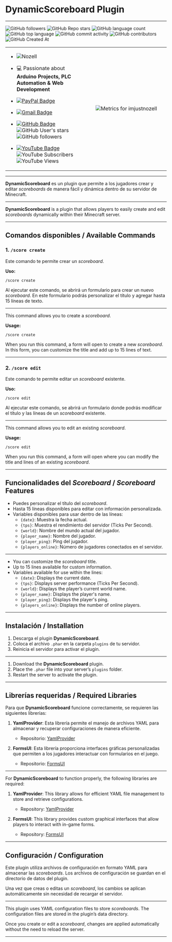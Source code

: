 # DynamicScoreboard Plugin

---

![GitHub followers](https://img.shields.io/github/followers/imjustnozell) ![GitHub Repo stars](https://img.shields.io/github/stars/imjustnozell/dinamicscoreboard) ![GitHub language count](https://img.shields.io/github/languages/count/imjustnozell/dinamicscoreboard)
![GitHub top language](https://img.shields.io/github/languages/top/imjustnozell/dinamicscoreboard)
![GitHub commit activity](https://img.shields.io/github/commit-activity/t/imjustnozell/dinamicscoreboard)
![GitHub contributors](https://img.shields.io/github/contributors/imjustnozell/dinamicscoreboard)
![GitHub Created At](https://img.shields.io/github/created-at/imjustnozell/dinamicscoreboard)

<table align="center">
<tr border="none">
<td width="50%" align="left">
  
- <img src="https://komarev.com/ghpvc/?username=imjustnozell&label=Profile%20views&color=0e75b6&style=flat" alt="Nozell" /> </p>

- 💻 Passionate about **Arduino Projects, PLC Automation & Web Development**

- <p>
    <a href="https://www.paypal.com/paypalme/vNozell" target="_blank" rel="noopener noreferrer">
      <img src="https://img.shields.io/badge/PayPal-00457C?style=for-the-badge&logo=paypal&logoColor=white" alt="PayPal Badge" />
    </a>
  </p>

- <p>
    <a href="mailto:imjustnozell@gmail.com" target="_blank" rel="noopener noreferrer">
      <img src="https://img.shields.io/badge/Gmail-D14836?style=for-the-badge&logo=gmail&logoColor=white" alt="Gmail Badge" />
    </a>
  </p>

- <p>
  <a href="https://github.com/ImJustNozell" target="_blank" rel="noopener noreferrer">
    <img src="https://img.shields.io/badge/GitHub-100000?style=for-the-badge&logo=github&logoColor=white" alt="GitHub Badge" />
  </a>

  <img src="https://img.shields.io/github/stars/imjustnozell?style=for-the-badge" alt="GitHub User's stars" />

  <img src="https://img.shields.io/github/followers/imjustnozell?style=for-the-badge" alt="GitHub followers" />

</p>

- <p>
  <a href="https://www.youtube.com/channel/UCg4BM8oOB_kP9c6lz3fvLng" target="_blank" rel="noopener noreferrer">
    <img src="https://img.shields.io/badge/YouTube-FF0000?style=for-the-badge&logo=youtube&logoColor=white" alt="YouTube Badge" />
  </a>

  <img src="https://img.shields.io/youtube/channel/subscribers/UCg4BM8oOB_kP9c6lz3fvLng?style=for-the-badge" alt="YouTube Subscribers" />

  <img src="https://img.shields.io/youtube/channel/views/UCg4BM8oOB_kP9c6lz3fvLng?style=for-the-badge" alt="YouTube Views" />

</p>

</td>
<td width="50%" align="center">

<img src="https://metrics.lecoq.io/imjustnozell?template=classic&achievements=1&achievements.threshold=C&achievements.secrets=true&achievements.display=compact&achievements.limit=0&config.timezone=America%2FLima" alt="Metrics for imjustnozell">

  </td>
</tr>
</table>

---

**DynamicScoreboard** es un plugin que permite a los jugadores crear y editar _scoreboards_ de manera fácil y dinámica dentro de su servidor de Minecraft.

---

**DynamicScoreboard** is a plugin that allows players to easily create and edit _scoreboards_ dynamically within their Minecraft server.

---

## Comandos disponibles / Available Commands

### 1. `/score create`

Este comando te permite crear un _scoreboard_.

**Uso:**

```
/score create
```

Al ejecutar este comando, se abrirá un formulario para crear un nuevo _scoreboard_. En este formulario podrás personalizar el título y agregar hasta 15 líneas de texto.

---

This command allows you to create a _scoreboard_.

**Usage:**

```
/score create
```

When you run this command, a form will open to create a new _scoreboard_. In this form, you can customize the title and add up to 15 lines of text.

---

### 2. `/score edit`

Este comando te permite editar un _scoreboard_ existente.

**Uso:**

```
/score edit
```

Al ejecutar este comando, se abrirá un formulario donde podrás modificar el título y las líneas de un _scoreboard_ existente.

---

This command allows you to edit an existing _scoreboard_.

**Usage:**

```
/score edit
```

When you run this command, a form will open where you can modify the title and lines of an existing _scoreboard_.

---

## Funcionalidades del _Scoreboard_ / _Scoreboard_ Features

- Puedes personalizar el título del _scoreboard_.
- Hasta 15 líneas disponibles para editar con información personalizada.
- Variables disponibles para usar dentro de las líneas:
  - `{date}`: Muestra la fecha actual.
  - `{tps}`: Muestra el rendimiento del servidor (Ticks Per Second).
  - `{world}`: Nombre del mundo actual del jugador.
  - `{player_name}`: Nombre del jugador.
  - `{player_ping}`: Ping del jugador.
  - `{players_online}`: Número de jugadores conectados en el servidor.

---

- You can customize the _scoreboard_ title.
- Up to 15 lines available for custom information.
- Variables available for use within the lines:
  - `{date}`: Displays the current date.
  - `{tps}`: Displays server performance (Ticks Per Second).
  - `{world}`: Displays the player’s current world name.
  - `{player_name}`: Displays the player's name.
  - `{player_ping}`: Displays the player's ping.
  - `{players_online}`: Displays the number of online players.

---

## Instalación / Installation

1. Descarga el plugin **DynamicScoreboard**.
2. Coloca el archivo `.phar` en la carpeta `plugins` de tu servidor.
3. Reinicia el servidor para activar el plugin.

---

1. Download the **DynamicScoreboard** plugin.
2. Place the `.phar` file into your server’s `plugins` folder.
3. Restart the server to activate the plugin.

---

## Librerías requeridas / Required Libraries

Para que **DynamicScoreboard** funcione correctamente, se requieren las siguientes librerías:

1. **YamlProvider**: Esta librería permite el manejo de archivos YAML para almacenar y recuperar configuraciones de manera eficiente.

   - Repositorio: [YamlProvider](https://github.com/ImJustNozell/YamlProvider)

2. **FormsUI**: Esta librería proporciona interfaces gráficas personalizadas que permiten a los jugadores interactuar con formularios en el juego.
   - Repositorio: [FormsUI](https://github.com/ImJustNozell/FormsUI)

---

For **DynamicScoreboard** to function properly, the following libraries are required:

1. **YamlProvider**: This library allows for efficient YAML file management to store and retrieve configurations.

   - Repository: [YamlProvider](https://github.com/ImJustNozell/YamlProvider)

2. **FormsUI**: This library provides custom graphical interfaces that allow players to interact with in-game forms.
   - Repository: [FormsUI](https://github.com/ImJustNozell/FormsUI)

---

## Configuración / Configuration

Este plugin utiliza archivos de configuración en formato YAML para almacenar las _scoreboards_. Los archivos de configuración se guardan en el directorio de datos del plugin.

Una vez que creas o editas un _scoreboard_, los cambios se aplican automáticamente sin necesidad de recargar el servidor.

---

This plugin uses YAML configuration files to store _scoreboards_. The configuration files are stored in the plugin’s data directory.

Once you create or edit a _scoreboard_, changes are applied automatically without the need to reload the server.

---
